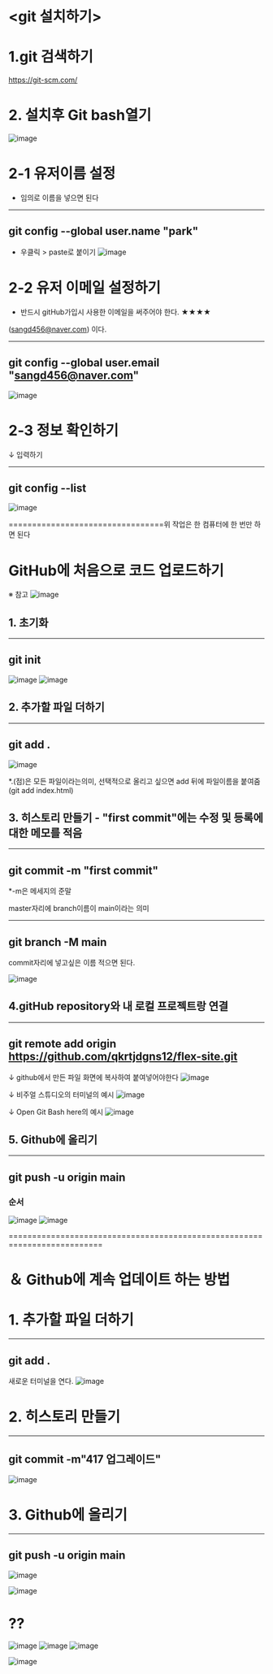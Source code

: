 # <git 설치하기>
# 1.git 검색하기 
https://git-scm.com/

# 2. 설치후 Git bash열기 
![image](https://github.com/qkrtjdgns12/spline-memo/assets/163283968/51a170f5-ba65-43e5-87d7-703dd96559ce)

# 2-1 유저이름 설정
- 임의로 이름을 넣으면 된다


---
git config --global user.name "park"
---


* 우클릭 > paste로 붙이기
![image](https://github.com/qkrtjdgns12/spline-memo/assets/163283968/56be2799-65b0-4828-8286-f87b50a1cf8b)


# 2-2 유저 이메일 설정하기
- 반드시 gitHub가입시 사용한 이메일을 써주어야 한다. ★★★★

(sangd456@naver.com) 이다.

---
git config --global user.email "sangd456@naver.com"
---

![image](https://github.com/qkrtjdgns12/spline-memo/assets/163283968/6a813935-5e24-4d5b-bd08-1203ce010d77)


# 2-3 정보 확인하기

↓ 입력하기

---
git config --list
---

![image](https://github.com/qkrtjdgns12/spline-memo/assets/163283968/170e57d6-84d2-4467-be8f-7320684f3a49)


=================================위 작업은 한 컴퓨터에 한 번만 하면 된다

# GitHub에 처음으로 코드 업로드하기

※ 참고
![image](https://github.com/qkrtjdgns12/spline-memo/assets/163283968/14f6ee6e-c7a1-4a74-bc71-dffb6b62c269)

## 1. 초기화

 ---
 git init
 ---
 
 ![image](https://github.com/qkrtjdgns12/spline-memo/assets/163283968/a9b7e8c9-7dcb-422b-8757-8d797e2499f5)
![image](https://github.com/qkrtjdgns12/spline-memo/assets/163283968/66ab2e1e-f0bb-4680-b00b-f5c4145b9426)

## 2. 추가할 파일 더하기

 ---
 git add .
 ---
![image](https://github.com/qkrtjdgns12/spline-memo/assets/163283968/8c4fa614-9190-46bf-95cf-64110001f68f)



*.(점)은 모든 파일이라는의미, 선택적으로 올리고 싶으면 add 뒤에 파일이름을 붙여줌 (git add index.html)

## 3. 히스토리 만들기 - "first commit"에는 수정 및 등록에 대한 메모를 적음

 ---
 git commit -m "first commit"
 ---
 *-m은 메세지의 준말
 

master자리에 branch이름이 main이라는 의미

 ---
 git branch -M main
 ---
 
commit자리에 넣고싶은 이름 적으면 된다.

![image](https://github.com/qkrtjdgns12/spline-memo/assets/163283968/ad6b46b7-50ec-4d5b-8120-941e8b3639ef)


## 4.gitHub repository와 내 로컬 프로젝트랑 연결

---
git remote add origin https://github.com/qkrtjdgns12/flex-site.git
---

↓ github에서 만든 파일 화면에 복사하여 붙여넣어야한다
![image](https://github.com/qkrtjdgns12/spline-memo/assets/163283968/9378e83f-6dd9-4903-b23e-3ddfb6adae49)


↓ 비주얼 스튜디오의 터미널의 예시
![image](https://github.com/qkrtjdgns12/spline-memo/assets/163283968/d8df1220-dad3-4964-a614-4b2b4533f037)

↓ Open Git Bash here의 예시
![image](https://github.com/qkrtjdgns12/spline-memo/assets/163283968/7c6a7567-1d54-4bdf-969d-7909e4ef4d1c)


## 5. Github에 올리기

---
git push -u origin main
---


### 순서
![image](https://github.com/qkrtjdgns12/spline-memo/assets/163283968/4a3feaa4-29b6-4302-b3ca-067ebd48c8f1)
![image](https://github.com/qkrtjdgns12/spline-memo/assets/163283968/a3e4911b-9a5f-46eb-ad77-ac89e84988bc)




==========================================================================
# ＆ Github에 계속 업데이트 하는 방법 

# 1. 추가할 파일 더하기 

---
git add .
---

새로운 터미널을 연다.
![image](https://github.com/qkrtjdgns12/spline-memo/assets/163283968/16f5c61b-c887-4595-a14b-758b047f8bda)


# 2. 히스토리 만들기

---
git commit -m"417 업그레이드"
---

![image](https://github.com/qkrtjdgns12/spline-memo/assets/163283968/84339910-04a4-44b0-94fe-2e6a66c658ed)


# 3. Github에 올리기

---
git push -u origin main
---

![image](https://github.com/qkrtjdgns12/spline-memo/assets/163283968/137d35b3-b8de-49be-9439-c582026a0083)

![image](https://github.com/qkrtjdgns12/spline-memo/assets/163283968/4b627891-8f2f-4814-be7c-514b46212506)


# ??
![image](https://github.com/qkrtjdgns12/spline-memo/assets/163283968/593b1785-eb46-4b5b-8bb2-5219723d61f8)
![image](https://github.com/qkrtjdgns12/spline-memo/assets/163283968/e1cd1d0d-3e89-4f2c-9a55-6be04edf5afc)
![image](https://github.com/qkrtjdgns12/spline-memo/assets/163283968/06ce6e6d-9428-4e71-8f35-0d5f2a68e2ef)

![image](https://github.com/qkrtjdgns12/spline-memo/assets/163283968/90de54ab-50fe-4fd4-a13c-a28697024a17)






 
